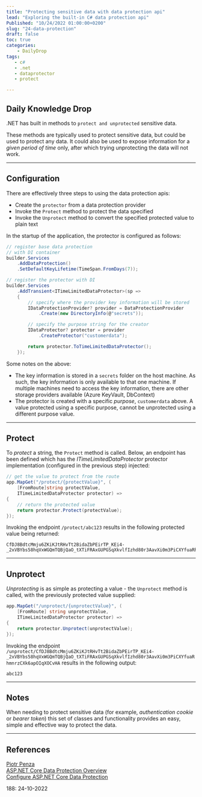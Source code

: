 ```yaml
---
title: "Protecting sensitive data with data protection api"
lead: "Exploring the built-in C# data protection api"
Published: "10/24/2022 01:00:00+0200"
slug: "24-data-protection"
draft: false
toc: true
categories:
    - DailyDrop
tags:
   - c#
   - .net
   - dataprotector
   - protect

---
```


## Daily Knowledge Drop

.NET has built in methods to `protect and unprotected` sensitive data. 

These methods are typically used to protect sensitive data, but could be used to protect any data. It could also be used to expose information for a _given period of time_ only, after which trying unprotecting the data will not work.

---

## Configuration

There are effectively three steps to using the data protection apis:

- Create the `protector` from a data protection provider
- Invoke the `Protect` method to protect the data specified
- Invoke the `Unprotect` method to convert the specified protected value to plain text

In the startup of the application, the protector is configured as follows:

``` csharp
// register base data protection
// with DI container
builder.Services
    .AddDataProtection()
    .SetDefaultKeyLifetime(TimeSpan.FromDays(7));

// register the protector with DI
builder.Services
    .AddTransient<ITimeLimitedDataProtector>(sp =>
    {
        // specify where the provider key information will be stored
        IDataProtectionProvider? provider = DataProtectionProvider
            .Create(new DirectoryInfo(@"secrets"));

        // specify the purpose string for the creator
        IDataProtector? protector = provider
            .CreateProtector("customerdata");

        return protector.ToTimeLimitedDataProtector();
    });
```

Some notes on the above:
- The key information is stored in a `secrets` folder on the host machine. As such, the key information is only available to that one machine. If multiple machines need to access the key information, there are other storage providers available (Azure KeyVault, DbContext)
- The protector is created with a specific _purpose_, `customerdata` above. A value protected using a specific purpose, cannot be unprotected using a different purpose value.

---

## Protect

To _protect_ a string, the `Protect` method is called. Below, an endpoint has been defined which has the _ITimeLimitedDataProtector_ protector implementation (configured in the previous step) injected:

``` csharp
// get the value to protect from the route
app.MapGet("/protect/{protectValue}", (
    [FromRoute]string protectValue, 
    ITimeLimitedDataProtector protector) =>
{
    // return the protected value
    return protector.Protect(protectValue);
});
```

Invoking the endpoint `/protect/abc123` results in the following protected value being returned:

``` terminal
CfDJ8BdtcMmju6ZKiKJtRHvTt2BidaZbPEirTP_KEi4-_2xVBYbs58hqVxWGQmTQBjQaO_tXTiFRAxGUPGSqXkvlfIzhd80r3AavXi0m3PiCXYfuaRhmnrzCXk6apOIqXOCvHA
```

---

## Unprotect

_Unprotecting_ is as simple as protecting a value - the `Unprotect` method is called, with the previously protected value supplied:

``` csharp
app.MapGet("/unprotect/{unprotectValue}", (
    [FromRoute] string unprotectValue, 
    ITimeLimitedDataProtector protector) =>
{
    return protector.Unprotect(unprotectValue);
});
```

Invoking the endpoint `/unprotect/CfDJ8BdtcMmju6ZKiKJtRHvTt2BidaZbPEirTP_KEi4-_2xVBYbs58hqVxWGQmTQBjQaO_tXTiFRAxGUPGSqXkvlfIzhd80r3AavXi0m3PiCXYfuaRhmnrzCXk6apOIqXOCvHA` results in the following output:

```terminal
abc123
```

---

## Notes

When needing to protect sensitive data (for example, _authentication cookie_ or _bearer token_) this set of classes and functionality provides an easy, simple and effective way to protect the data.


---

## References

[Piotr Penza](https://twitter.com/ppenza/status/1573676247812653058)  
[ASP.NET Core Data Protection Overview](https://learn.microsoft.com/en-us/aspnet/core/security/data-protection/introduction?view=aspnetcore-6.0)  
[Configure ASP.NET Core Data Protection](https://learn.microsoft.com/en-us/aspnet/core/security/data-protection/configuration/overview?view=aspnetcore-6.0)

<?# DailyDrop ?>188: 24-10-2022<?#/ DailyDrop ?>
